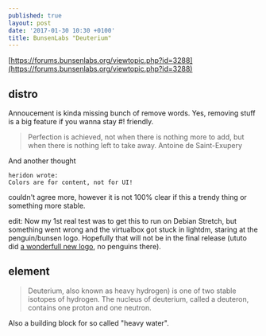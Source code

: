 ```yaml
---
published: true
layout: post
date: '2017-01-30 10:30 +0100'
title: BunsenLabs "Deuterium"
---
```

[https://forums.bunsenlabs.org/viewtopic.php?id=3288](https://forums.bunsenlabs.org/viewtopic.php?id=3288)

## distro

Annoucement is kinda missing bunch of remove words. Yes, removing stuff is a big feature if you wanna stay #! friendly.

> Perfection is achieved, not when there is nothing more to add, but when there is nothing left to take away.
> Antoine de Saint-Exupery

And another thought

    heridon wrote:
    Colors are for content, not for UI!

couldn't agree more, however it is not 100% clear if this a trendy thing or something more stable.

edit: Now my 1st real test was to get this to run on Debian Stretch, but something went wrong and the virtualbox got stuck in lightdm, staring at the penguin/bunsen logo. Hopefully that will not be in the final release (ututo did [a wonderfull new logo](https://forums.bunsenlabs.org/viewtopic.php?id=3029), no penguins there).

## element

> Deuterium, also known as heavy hydrogen) is one of two stable isotopes of hydrogen. The nucleus of deuterium, called a deuteron, contains one proton and one neutron. 

Also a building block for so called "heavy water".
